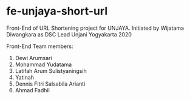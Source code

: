 # fe-unjaya-short-url

Front-End of URL Shortening project for UNJAYA. Initiated by Wijatama Diwangkara as DSC Lead Unjani Yogyakarta 2020

Front-End Team members:
1. Dewi Arumsari
2. Mohammad Yudatama
3. Latifah Arum Sulistyaningsih
4. Yatinah
5. Dennis Fitri Salsabila Arianti
6. Ahmad Fadhil
